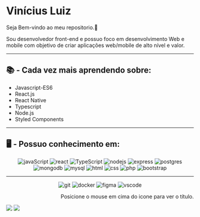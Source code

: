 # Vinícius Luiz

Seja Bem-vindo ao meu repositorio.👋

Sou desenvolvedor front-end e possuo foco em desenvolvimento Web e mobile com objetivo de criar aplicações web/mobile de alto nível e valor.
<hr>
<h2>📚️ - Cada vez mais aprendendo sobre:</h2>
   <ul>
      <li>Javascript-ES6</li>
      <li>React.js</li>
      <li>React Native</li>
      <li>Typescript</li>
      <li>Node.js</li>
      <li>Styled Components</li>
   </ul>
<hr>
<h2>🖥️ - Possuo conhecimento em:</h2>
<p align="center">
  <a href="https://skillicons.dev">
  </a>
     <img src="https://skillicons.dev/icons?i=js" title="javaScript" />
     <img src="https://skillicons.dev/icons?i=react" title="react" />
     <img src="https://skillicons.dev/icons?i=ts" title="TypeScript" />
     <img src="https://skillicons.dev/icons?i=nodejs" title="nodejs" />
     <img src="https://skillicons.dev/icons?i=express" title="express" />
     <img src="https://skillicons.dev/icons?i=postgres" title="postgres" />
     <img src="https://skillicons.dev/icons?i=mongodb" title="mongodb" />
     <img src="https://skillicons.dev/icons?i=mysql" title="mysql" />
     <img src="https://skillicons.dev/icons?i=html" title="html" />
     <img src="https://skillicons.dev/icons?i=css" title="css" />
     <img src="https://skillicons.dev/icons?i=php" title="php" />
     <img src="https://skillicons.dev/icons?i=bootstrap" title="bootstrap" />
</p>

<hr>

<p align="center">
  <a href="https://skillicons.dev">
  </a>
   <img src="https://skillicons.dev/icons?i=git" title="git" />
   <img src="https://skillicons.dev/icons?i=docker" title="docker" />
   <img src="https://skillicons.dev/icons?i=figma" title="figma" />
   <img src="https://skillicons.dev/icons?i=vscode" title="vscode" />
</p>
<p align="end">Posicione o mouse em cima do icone para ver o título.</p>

<div> 
 	<a href=mailto:"vinicius.luiz.9256@gmail.com" target="_blank"><img src="https://img.shields.io/badge/Gmail-D14836?style=for-the-badge&logo=gmail&logoColor=white" target="_blank"></a>
 <a href="https://www.linkedin.com/in/vinicius-luiz-developer/" target="_blank"><img src="https://img.shields.io/badge/LinkedIn-0077B5?style=for-the-badge&logo=linkedin&logoColor=white"></a>
  
